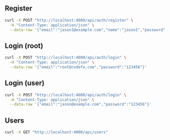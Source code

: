 
## Register

```bash
curl -X POST "http://localhost:4000/api/auth/register" \
  -H "Content-Type: application/json" \
  --data-raw '{"email":"jason1@example.com","name":"jason1","password":"123456"}'
```

## Login (root)

```bash
curl -X POST "http://localhost:4000/api/auth/login" \
  -H "Content-Type: application/json" \
  --data-raw '{"email":"root@codefe.com","password":"123456"}'
```

## Login (user)

```bash
curl -X POST "http://localhost:4000/api/auth/login" \
  -H "Content-Type: application/json" \
  --data-raw '{"email":"jason@example.com","password":"123456"}'
```

## Users

```bash
curl -X GET "http://localhost:4000/api/users"
```
